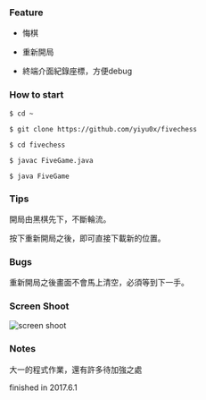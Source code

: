 
### Feature 

- 悔棋

- 重新開局

- 終端介面紀錄座標，方便debug

### How to start

```shell
$ cd ~

$ git clone https://github.com/yiyu0x/fivechess

$ cd fivechess

$ javac FiveGame.java

$ java FiveGame

```
### Tips

開局由黑棋先下，不斷輪流。

按下重新開局之後，即可直接下載新的位置。

### Bugs

重新開局之後畫面不會馬上清空，必須等到下一手。

### Screen Shoot

![screen shoot](https://i.imgur.com/iOrPuHB.png)

### Notes

大一的程式作業，還有許多待加強之處

finished in 2017.6.1
